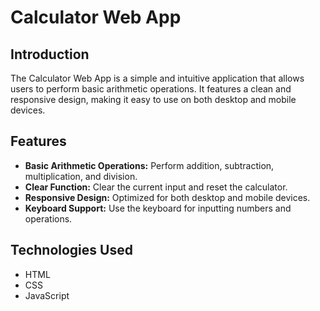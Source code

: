 # Calculator Web App

## Introduction
The Calculator Web App is a simple and intuitive application that allows users to perform basic arithmetic operations. It features a clean and responsive design, making it easy to use on both desktop and mobile devices.

## Features
- **Basic Arithmetic Operations:** Perform addition, subtraction, multiplication, and division.
- **Clear Function:** Clear the current input and reset the calculator.
- **Responsive Design:** Optimized for both desktop and mobile devices.
- **Keyboard Support:** Use the keyboard for inputting numbers and operations.

## Technologies Used
- HTML
- CSS
- JavaScript
